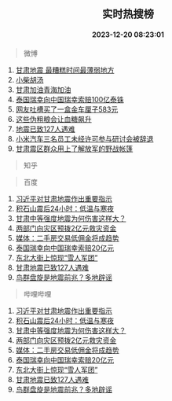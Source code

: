 <div align="center"><h2>实时热搜榜</h2><h4>2023-12-20 08:23:01</h4></div>

> 微博  

1. [甘肃地震 最糟糕时间最薄弱地方](https://s.weibo.com/weibo?q=%E7%94%98%E8%82%83%E5%9C%B0%E9%9C%87%20%E6%9C%80%E7%B3%9F%E7%B3%95%E6%97%B6%E9%97%B4%E6%9C%80%E8%96%84%E5%BC%B1%E5%9C%B0%E6%96%B9&t=31&band_rank=1&Refer=top)<br />
2. [小柴胡汤](https://s.weibo.com/weibo?q=%E5%B0%8F%E6%9F%B4%E8%83%A1%E6%B1%A4&t=31&band_rank=2&Refer=top)<br />
3. [甘肃加油青海加油](https://s.weibo.com/weibo?q=%23%E7%94%98%E8%82%83%E5%8A%A0%E6%B2%B9%E9%9D%92%E6%B5%B7%E5%8A%A0%E6%B2%B9%23&t=31&band_rank=3&Refer=top)<br />
4. [泰国瑞幸向中国瑞幸索赔100亿泰铢](https://s.weibo.com/weibo?q=%23%E6%B3%B0%E5%9B%BD%E7%91%9E%E5%B9%B8%E5%90%91%E4%B8%AD%E5%9B%BD%E7%91%9E%E5%B9%B8%E7%B4%A2%E8%B5%94100%E4%BA%BF%E6%B3%B0%E9%93%A2%23&t=31&band_rank=4&Refer=top)<br />
5. [网友吐槽买了一盒金车厘子583元](https://s.weibo.com/weibo?q=%23%E7%BD%91%E5%8F%8B%E5%90%90%E6%A7%BD%E4%B9%B0%E4%BA%86%E4%B8%80%E7%9B%92%E9%87%91%E8%BD%A6%E5%8E%98%E5%AD%90583%E5%85%83%23&t=31&band_rank=5&Refer=top)<br />
6. [这些伪粗粮会让血糖飙升](https://s.weibo.com/weibo?q=%23%E8%BF%99%E4%BA%9B%E4%BC%AA%E7%B2%97%E7%B2%AE%E4%BC%9A%E8%AE%A9%E8%A1%80%E7%B3%96%E9%A3%99%E5%8D%87%23&t=31&band_rank=6&Refer=top)<br />
7. [地震已致127人遇难](https://s.weibo.com/weibo?q=%23%E5%9C%B0%E9%9C%87%E5%B7%B2%E8%87%B4127%E4%BA%BA%E9%81%87%E9%9A%BE%23&t=31&band_rank=7&Refer=top)<br />
8. [小米汽车三名员工未经许可参与研讨会被辞退](https://s.weibo.com/weibo?q=%23%E5%B0%8F%E7%B1%B3%E6%B1%BD%E8%BD%A6%E4%B8%89%E5%90%8D%E5%91%98%E5%B7%A5%E6%9C%AA%E7%BB%8F%E8%AE%B8%E5%8F%AF%E5%8F%82%E4%B8%8E%E7%A0%94%E8%AE%A8%E4%BC%9A%E8%A2%AB%E8%BE%9E%E9%80%80%23&t=31&band_rank=8&Refer=top)<br />
9. [甘肃震区群众用上了解放军的野战帐篷](https://s.weibo.com/weibo?q=%23%E7%94%98%E8%82%83%E9%9C%87%E5%8C%BA%E7%BE%A4%E4%BC%97%E7%94%A8%E4%B8%8A%E4%BA%86%E8%A7%A3%E6%94%BE%E5%86%9B%E7%9A%84%E9%87%8E%E6%88%98%E5%B8%90%E7%AF%B7%23&t=31&band_rank=9&Refer=top)<br />

> 知乎  


> 百度  

1. [习近平对甘肃地震作出重要指示](https://www.baidu.com/s?wd=%E4%B9%A0%E8%BF%91%E5%B9%B3%E5%AF%B9%E7%94%98%E8%82%83%E5%9C%B0%E9%9C%87%E4%BD%9C%E5%87%BA%E9%87%8D%E8%A6%81%E6%8C%87%E7%A4%BA&sa=fyb_news&rsv_dl=fyb_news)<br />
2. [积石山震后24小时：低温与寒夜](https://www.baidu.com/s?wd=%E7%A7%AF%E7%9F%B3%E5%B1%B1%E9%9C%87%E5%90%8E24%E5%B0%8F%E6%97%B6%EF%BC%9A%E4%BD%8E%E6%B8%A9%E4%B8%8E%E5%AF%92%E5%A4%9C&sa=fyb_news&rsv_dl=fyb_news)<br />
3. [甘肃中等强度地震为何伤害这样大？](https://www.baidu.com/s?wd=%E7%94%98%E8%82%83%E4%B8%AD%E7%AD%89%E5%BC%BA%E5%BA%A6%E5%9C%B0%E9%9C%87%E4%B8%BA%E4%BD%95%E4%BC%A4%E5%AE%B3%E8%BF%99%E6%A0%B7%E5%A4%A7%EF%BC%9F&sa=fyb_news&rsv_dl=fyb_news)<br />
4. [两部门向灾区预拨2亿元救灾资金](https://www.baidu.com/s?wd=%E4%B8%A4%E9%83%A8%E9%97%A8%E5%90%91%E7%81%BE%E5%8C%BA%E9%A2%84%E6%8B%A82%E4%BA%BF%E5%85%83%E6%95%91%E7%81%BE%E8%B5%84%E9%87%91&sa=fyb_news&rsv_dl=fyb_news)<br />
5. [媒体：二手房交易低佣金将成趋势](https://www.baidu.com/s?wd=%E5%AA%92%E4%BD%93%EF%BC%9A%E4%BA%8C%E6%89%8B%E6%88%BF%E4%BA%A4%E6%98%93%E4%BD%8E%E4%BD%A3%E9%87%91%E5%B0%86%E6%88%90%E8%B6%8B%E5%8A%BF&sa=fyb_news&rsv_dl=fyb_news)<br />
6. [泰国瑞幸向中国瑞幸索赔20亿元](https://www.baidu.com/s?wd=%E6%B3%B0%E5%9B%BD%E7%91%9E%E5%B9%B8%E5%90%91%E4%B8%AD%E5%9B%BD%E7%91%9E%E5%B9%B8%E7%B4%A2%E8%B5%9420%E4%BA%BF%E5%85%83&sa=fyb_news&rsv_dl=fyb_news)<br />
7. [东北大街上惊现“雪人军团”](https://www.baidu.com/s?wd=%E4%B8%9C%E5%8C%97%E5%A4%A7%E8%A1%97%E4%B8%8A%E6%83%8A%E7%8E%B0%E2%80%9C%E9%9B%AA%E4%BA%BA%E5%86%9B%E5%9B%A2%E2%80%9D&sa=fyb_news&rsv_dl=fyb_news)<br />
8. [甘肃地震已致127人遇难](https://www.baidu.com/s?wd=%E7%94%98%E8%82%83%E5%9C%B0%E9%9C%87%E5%B7%B2%E8%87%B4127%E4%BA%BA%E9%81%87%E9%9A%BE&sa=fyb_news&rsv_dl=fyb_news)<br />
9. [鸟群盘旋是地震前兆？多地辟谣](https://www.baidu.com/s?wd=%E9%B8%9F%E7%BE%A4%E7%9B%98%E6%97%8B%E6%98%AF%E5%9C%B0%E9%9C%87%E5%89%8D%E5%85%86%EF%BC%9F%E5%A4%9A%E5%9C%B0%E8%BE%9F%E8%B0%A3&sa=fyb_news&rsv_dl=fyb_news)<br />

> 哔哩哔哩  

1. [习近平对甘肃地震作出重要指示](https://www.baidu.com/s?wd=%E4%B9%A0%E8%BF%91%E5%B9%B3%E5%AF%B9%E7%94%98%E8%82%83%E5%9C%B0%E9%9C%87%E4%BD%9C%E5%87%BA%E9%87%8D%E8%A6%81%E6%8C%87%E7%A4%BA&sa=fyb_news&rsv_dl=fyb_news)<br />
2. [积石山震后24小时：低温与寒夜](https://www.baidu.com/s?wd=%E7%A7%AF%E7%9F%B3%E5%B1%B1%E9%9C%87%E5%90%8E24%E5%B0%8F%E6%97%B6%EF%BC%9A%E4%BD%8E%E6%B8%A9%E4%B8%8E%E5%AF%92%E5%A4%9C&sa=fyb_news&rsv_dl=fyb_news)<br />
3. [甘肃中等强度地震为何伤害这样大？](https://www.baidu.com/s?wd=%E7%94%98%E8%82%83%E4%B8%AD%E7%AD%89%E5%BC%BA%E5%BA%A6%E5%9C%B0%E9%9C%87%E4%B8%BA%E4%BD%95%E4%BC%A4%E5%AE%B3%E8%BF%99%E6%A0%B7%E5%A4%A7%EF%BC%9F&sa=fyb_news&rsv_dl=fyb_news)<br />
4. [两部门向灾区预拨2亿元救灾资金](https://www.baidu.com/s?wd=%E4%B8%A4%E9%83%A8%E9%97%A8%E5%90%91%E7%81%BE%E5%8C%BA%E9%A2%84%E6%8B%A82%E4%BA%BF%E5%85%83%E6%95%91%E7%81%BE%E8%B5%84%E9%87%91&sa=fyb_news&rsv_dl=fyb_news)<br />
5. [媒体：二手房交易低佣金将成趋势](https://www.baidu.com/s?wd=%E5%AA%92%E4%BD%93%EF%BC%9A%E4%BA%8C%E6%89%8B%E6%88%BF%E4%BA%A4%E6%98%93%E4%BD%8E%E4%BD%A3%E9%87%91%E5%B0%86%E6%88%90%E8%B6%8B%E5%8A%BF&sa=fyb_news&rsv_dl=fyb_news)<br />
6. [泰国瑞幸向中国瑞幸索赔20亿元](https://www.baidu.com/s?wd=%E6%B3%B0%E5%9B%BD%E7%91%9E%E5%B9%B8%E5%90%91%E4%B8%AD%E5%9B%BD%E7%91%9E%E5%B9%B8%E7%B4%A2%E8%B5%9420%E4%BA%BF%E5%85%83&sa=fyb_news&rsv_dl=fyb_news)<br />
7. [东北大街上惊现“雪人军团”](https://www.baidu.com/s?wd=%E4%B8%9C%E5%8C%97%E5%A4%A7%E8%A1%97%E4%B8%8A%E6%83%8A%E7%8E%B0%E2%80%9C%E9%9B%AA%E4%BA%BA%E5%86%9B%E5%9B%A2%E2%80%9D&sa=fyb_news&rsv_dl=fyb_news)<br />
8. [甘肃地震已致127人遇难](https://www.baidu.com/s?wd=%E7%94%98%E8%82%83%E5%9C%B0%E9%9C%87%E5%B7%B2%E8%87%B4127%E4%BA%BA%E9%81%87%E9%9A%BE&sa=fyb_news&rsv_dl=fyb_news)<br />
9. [鸟群盘旋是地震前兆？多地辟谣](https://www.baidu.com/s?wd=%E9%B8%9F%E7%BE%A4%E7%9B%98%E6%97%8B%E6%98%AF%E5%9C%B0%E9%9C%87%E5%89%8D%E5%85%86%EF%BC%9F%E5%A4%9A%E5%9C%B0%E8%BE%9F%E8%B0%A3&sa=fyb_news&rsv_dl=fyb_news)<br />
